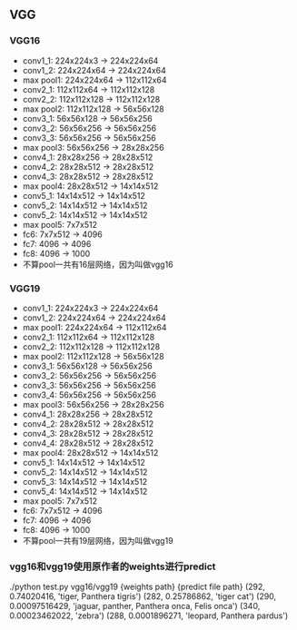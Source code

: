 ## VGG
### VGG16
 * conv1_1: 224x224x3 -> 224x224x64
 * conv1_2: 224x224x64 -> 224x224x64
 * max pool1: 224x224x64 -> 112x112x64
 * conv2_1: 112x112x64 -> 112x112x128
 * conv2_2: 112x112x128 -> 112x112x128
 * max pool2: 112x112x128 -> 56x56x128
 * conv3_1: 56x56x128 -> 56x56x256
 * conv3_2: 56x56x256 -> 56x56x256
 * conv3_3: 56x56x256 -> 56x56x256
 * max pool3: 56x56x256 -> 28x28x256
 * conv4_1: 28x28x256 -> 28x28x512
 * conv4_2: 28x28x512 -> 28x28x512
 * conv4_3: 28x28x512 -> 28x28x512
 * max pool4: 28x28x512 -> 14x14x512
 * conv5_1: 14x14x512 -> 14x14x512
 * conv5_2: 14x14x512 -> 14x14x512
 * conv5_2: 14x14x512 -> 14x14x512
 * max pool5: 7x7x512
 * fc6: 7x7x512 -> 4096
 * fc7: 4096 -> 4096
 * fc8: 4096 -> 1000
 * 不算pool一共有16层网络，因为叫做vgg16
### VGG19
 * conv1_1: 224x224x3 -> 224x224x64
 * conv1_2: 224x224x64 -> 224x224x64
 * max pool1: 224x224x64 -> 112x112x64
 * conv2_1: 112x112x64 -> 112x112x128
 * conv2_2: 112x112x128 -> 112x112x128
 * max pool2: 112x112x128 -> 56x56x128
 * conv3_1: 56x56x128 -> 56x56x256
 * conv3_2: 56x56x256 -> 56x56x256
 * conv3_3: 56x56x256 -> 56x56x256
 * conv3_4: 56x56x256 -> 56x56x256
 * max pool3: 56x56x256 -> 28x28x256
 * conv4_1: 28x28x256 -> 28x28x512
 * conv4_2: 28x28x512 -> 28x28x512
 * conv4_3: 28x28x512 -> 28x28x512
 * conv4_4: 28x28x512 -> 28x28x512
 * max pool4: 28x28x512 -> 14x14x512
 * conv5_1: 14x14x512 -> 14x14x512
 * conv5_2: 14x14x512 -> 14x14x512
 * conv5_3: 14x14x512 -> 14x14x512
 * conv5_4: 14x14x512 -> 14x14x512
 * max pool5: 7x7x512
 * fc6: 7x7x512 -> 4096
 * fc7: 4096 -> 4096
 * fc8: 4096 -> 1000
 * 不算pool一共有19层网络，因为叫做vgg19

### vgg16和vgg19使用原作者的weights进行predict
./python test.py vgg16/vgg19 {weights path} {predict file path}
(292, 0.74020416, 'tiger, Panthera tigris')
(282, 0.25786862, 'tiger cat')
(290, 0.00097516429, 'jaguar, panther, Panthera onca, Felis onca')
(340, 0.00023462022, 'zebra')
(288, 0.0001896271, 'leopard, Panthera pardus')
